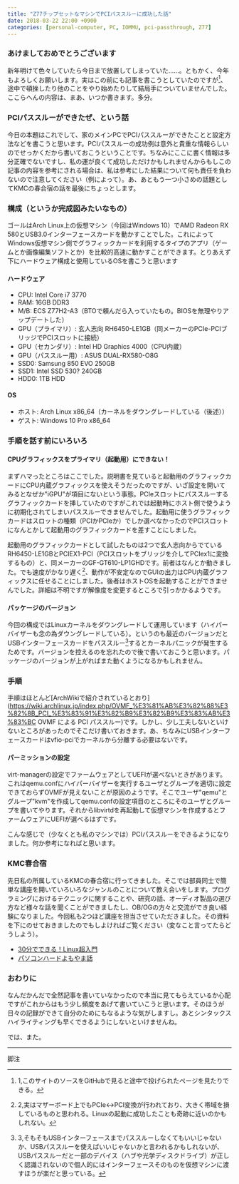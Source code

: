 ```yaml
---
title: "Z77チップセットなマシンでPCIパススルーに成功した話"
date: 2018-03-22 22:00 +0900
categories: [personal-computer, PC, IOMMU, pci-passthrough, Z77]
---
```

### あけましておめでとうございます
新年明けて色々していたら今日まで放置してしまっていた......。ともかく、今年もよろしくお願いします。実はこの前にも記事を書こうとしていたのですが[^1]、途中で頓挫したり他のことをやり始めたりして結局手についていませんでした。ここらへんの内容は、まあ、いつか書きます。多分。

### PCIパススルーができたぜ、という話
今日の本題はこれでして、家のメインPCでPCIパススルーができたことと設定方法などを書こうと思います。PCIパススルーの成功例は意外と貴重な情報らしいのでせっかくだから書いておこうということです。ちなみにここに書く情報は多分正確でないですし、私の運が良くて成功しただけかもしれませんからもしこの記事の内容を参考にされる場合は、私は参考にした結果について何も責任を負わないので注意してください（例によって）。あ、あともう一つ小さめの話題としてKMCの春合宿の話を最後にちょっとします。

### 構成（というか完成図みたいなもの）
ゴールはArch Linux上の仮想マシン（今回はWindows 10）でAMD Radeon RX 580とUSB3.0インターフェースカードを動かすことでした。これによってWindows仮想マシン側でグラフィックカードを利用するタイプのアプリ（ゲームとか画像編集ソフトとか）を比較的高速に動かすことができます。とりあえず下にハードウェア構成と使用しているOSを書こうと思います
#### ハードウェア
- CPU: Intel Core i7 3770
- RAM: 16GB DDR3
- M/B: ECS Z77H2-A3（BTOで頼んだら入っていたもの。BIOSを無理やりアップデートした）
- GPU（プライマリ）: 玄人志向 RH6450-LE1GB（同メーカーのPCIe-PCIブリッジでPCIスロットに接続）
- GPU（セカンダリ）: Intel HD Graphics 4000（CPU内蔵）
- GPU（パススルー用）: ASUS DUAL-RX580-O8G
- SSD0: Samsung 850 EVO 250GB
- SSD1: Intel SSD 530? 240GB
- HDD0: 1TB HDD

#### OS
- ホスト: Arch Linux x86_64（カーネルをダウングレードしている（後述））
- ゲスト: Windows 10 Pro x86_64

### 手順を話す前にいろいろ
#### CPUグラフィックスをプライマリ（起動用）にできない！
まずハマったところはここでした。説明書を見ていると起動用のグラフィックカードにCPU内蔵グラフィックスを使えそうだったのですが、いざ設定を開いてみるとなぜか"iGPU"が項目にないという事態。PCIeスロットにパススルーするグラフィックカードを挿していたのですがこれでは起動時にホスト側で使うように初期化されてしまいパススルーできませんでした。起動用に使うグラフィックカードはスロットの種類（PCIかPCIeか）でしか選べなかったのでPCIスロットになんとかして起動用のグラフィックカードを差すことにしました。

起動用のグラフィックカードとして試したものは2つで玄人志向からでているRH6450-LE1GBとPCIEX1-PCI（PCIスロットをブリッジを介してPCIex1に変換するもの）と、同メーカーのGF-GT610-LP1GHDです。前者はなんとか動きました。でも速度がかなり遅く[^2]、動作が不安定なのでGUIの出力はCPU内蔵グラフィックスに任せることにしました。後者はホストOSを起動することができませんでした。詳細は不明ですが解像度を変更するところで引っかかるようです。

[^1]:1,このサイトのソースをGitHubで見ると途中で投げられたページを見たりできる。
[^2]:2,実はマザーボード上でもPCIe<->PCI変換が行われており、大きく帯域を損しているものと思われる。Linuxの起動に成功したことも奇跡に近いのかもしれない。

#### パッケージのバージョン
今回の構成ではLinuxカーネルをダウングレードして運用しています（ハイパーバイザーも念の為ダウングレードしている）。というのも最近のバージョンだとUSBインターフェースカードをパススルー[^3]するとカーネルパニックが発生するためです。バージョンを控えるのを忘れたので後で書いておこうと思います。パッケージのバージョンが上がればまた動くようになるかもしれません。

[^3]:3,そもそもUSBインターフェースまでパススルーしなくてもいいじゃないか、USBパススルーを使えばいいじゃないかと言われるかもしれないが、USBパススルーだと一部のデバイス（ハブや光学ディスクドライブ）が正しく認識されないので個人的にはインターフェースそのものを仮想マシンに渡すほうが楽だと思っている。

### 手順
手順はほとんど[ArchWikiで紹介されているとおり](https://wiki.archlinux.jp/index.php/OVMF_%E3%81%AB%E3%82%88%E3%82%8B_PCI_%E3%83%91%E3%82%B9%E3%82%B9%E3%83%AB%E3%83%BC OVMF による PCI パススルー)です。しかし、少し工夫しないといけないところがあったのでそこだけ書いておきます。あ、ちなみにUSBインターフェースカードはvfio-pciでカーネルから分離する必要はないです。

#### パーミッションの設定
virt-managerの設定でファームウェアとしてUEFIが選べないときがあります。これはqemu.confにハイパーバイザーを実行するユーザとグループを適切に設定できておらずOVMFが見えないことが原因のようです。そこでユーザ"qemu"とグループ"kvm"を作成してqemu.confの設定項目のところにそのユーザとグループを書いてやります。それからlibvirtdを再起動して仮想マシンを作成するとファームウェアにUEFIが選べるはずです。

こんな感じで（少なくとも私のマシンでは）PCIパススルーをできるようになりました。何か参考になればと思います。

### KMC春合宿
先日私の所属しているKMCの春合宿に行ってきました。そこでは部員同士で簡単な講座を開いていろいろなジャンルのことについて教え合いをします。プログラミングにおけるテクニックに関することや、研究の話、オーディオ製品の選び方など様々な話を聞くことができましたし、OB/OGの方々と交流ができ良い経験になりました。今回私も2つほど講座を担当させていただきました。その資料を下にのせておきましたのでもしよければご覧ください（変なこと言ってたらどうしよう）。

- [30分でできる！Linux超入門](https://www.kmc.gr.jp/~polaris/head-first-linux.pdf)
- [パソコンハードよもやま話](https://www.kmc.gr.jp/~polaris/random-telling-about-pc_cpy.pdf)

### おわりに
なんだかんだで全然記事を書いていなかったので本当に見てもらえているか心配ですがこれからはもう少し頻度をあげて書いていこうと思います。そのほうが日々の記録ができて自分のためにもなるような気がしますし。あとシンタックスハイライティングも早くできるようにしないといけませんね。

では、また。

*****
脚注

